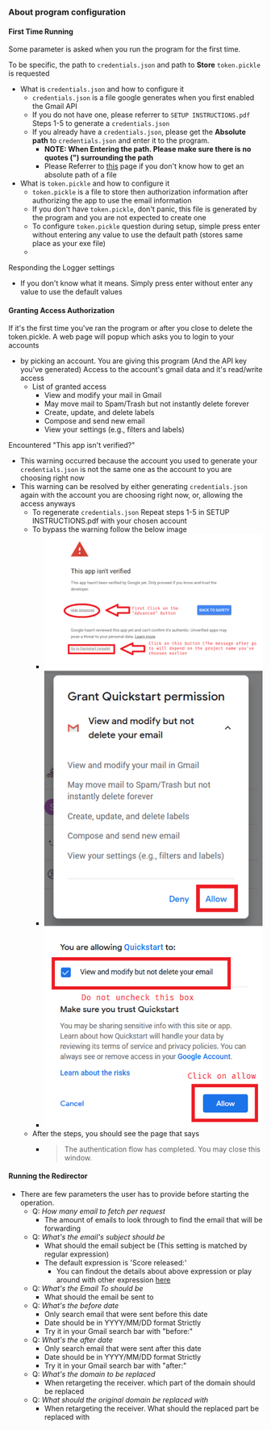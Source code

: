 ### About program configuration

#### First Time Running
Some parameter is asked when you run the program for the first time.

To be specific, the path to `credentials.json` and path to **Store** `token.pickle` is requested
- What is `credentials.json` and how to configure it
  - `credentials.json` is a file google generates when you first enabled the Gmail API
  - If you do not have one, please referrer to `SETUP INSTRUCTIONS.pdf` Steps 1-5 to generate a `credentials.json`
  - If you already have a `credentials.json`, please get the **Absolute path** to `credentials.json` and enter it to the program.
    - **NOTE: When Entering the path. Please make sure there is no quotes (\") surrounding the path**
    - Please Referrer to [this](https://www.top-password.com/blog/copy-full-path-of-a-folder-file-in-windows/) page if you don't know how to get an absolute path of a file
- What is `token.pickle` and how to configure it
  - `token.pickle` is a file to store then authorization information after authorizing the app to use the email information
  - If you don't have `token.pickle`, don't panic, this file is generated by the program and you are not expected to create one
  - To configure `token.pickle` question during setup, simple press enter without entering any value to use the default path (stores same place as your exe file)
  - 

Responding the Logger settings
- If you don't know what it means. Simply press enter without enter any value to use the default values

#### Granting Access Authorization
If it's the first time you've ran the program or after you close to delete the token.pickle. A web page will popup which asks you to login to your accounts
- by picking an account. You are giving this program (And the API key you've generated) Access to the account's gmail data and it's read/write access
  - List of granted access
    - View and modify your mail in Gmail
    - May move mail to Spam/Trash but not instantly delete forever
    - Create, update, and delete labels
    - Compose and send new email
    - View your settings (e.g., filters and labels)

Encountered "This app isn't verified?"
- This warning occurred because the account you used to generate your `credentials.json` is not the same one as the account to you are choosing right now
- This warning can be resolved by either generating `credentials.json` again with the account you are choosing right now, or, allowing the access anyways
  - To regenerate `credentials.json` Repeat steps 1-5 in SETUP INSTRUCTIONS.pdf with your chosen account
  - To bypass the warning follow the below image
    - ![Step1](InstructionsImages/bypass_warning_step_1.png)
    - ![Step2](InstructionsImages/bypass_warning_step_2.png)
    - ![Step3](InstructionsImages/bypass_warning_step_3.png)
  - After the steps, you should see the page that says
    - > The authentication flow has completed. You may close this window.

#### Running the Redirector
- There are few parameters the user has to provide before starting the operation.
  - Q: *How many email to fetch per request*
    - The amount of emails to look through to find the email that will be forwarding
  - Q: *What's the email's subject should be*
    - What should the email subject be (This setting is matched by regular expression)
    - The default expression is 'Score released:'
      - You can findout the details about above expression or play around with other expression [here](http://regexr.com/5d9e4)
  - Q: *What's the Email To should be*
    - What should the email be sent to
  - Q: *What's the before date*
    - Only search email that were sent before this date
    - Date should be in YYYY/MM/DD format Strictly
    - Try it in your Gmail search bar with "before:"
  - Q: *What's the after date*
    - Only search email that were sent after this date
    - Date should be in YYYY/MM/DD format Strictly
    - Try it in your Gmail search bar with "after:"
  - Q: *What's the domain to be replaced*
    - When retargeting the receiver. which part of the domain should be replaced
  - Q: *What should the original domain be replaced with*
    - When retargeting the receiver. What should the replaced part be replaced with
